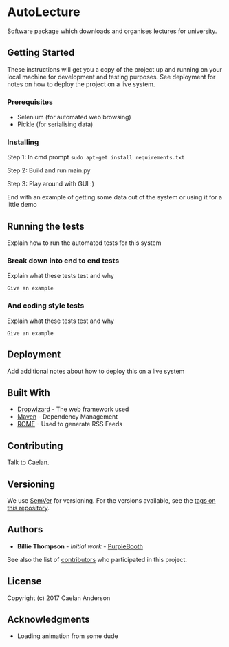 # AutoLecture

Software package which downloads and organises lectures for university.

## Getting Started

These instructions will get you a copy of the project up and running on your local machine for development and testing purposes. See deployment for notes on how to deploy the project on a live system.

### Prerequisites

- Selenium (for automated web browsing)
- Pickle (for serialising data)

### Installing

Step 1: In cmd prompt ```sudo apt-get install requirements.txt```

Step 2: Build and run main.py

Step 3: Play around with GUI :)

End with an example of getting some data out of the system or using it for a little demo

## Running the tests

Explain how to run the automated tests for this system

### Break down into end to end tests

Explain what these tests test and why

```
Give an example
```

### And coding style tests

Explain what these tests test and why

```
Give an example
```

## Deployment

Add additional notes about how to deploy this on a live system

## Built With

* [Dropwizard](http://www.dropwizard.io/1.0.2/docs/) - The web framework used
* [Maven](https://maven.apache.org/) - Dependency Management
* [ROME](https://rometools.github.io/rome/) - Used to generate RSS Feeds

## Contributing

Talk to Caelan.

## Versioning

We use [SemVer](http://semver.org/) for versioning. For the versions available, see the [tags on this repository](https://github.com/your/project/tags). 

## Authors

* **Billie Thompson** - *Initial work* - [PurpleBooth](https://github.com/PurpleBooth)

See also the list of [contributors](https://github.com/your/project/contributors) who participated in this project.

## License

Copyright (c) 2017 Caelan Anderson

## Acknowledgments

* Loading animation from some dude
